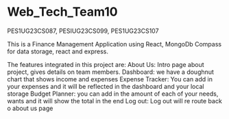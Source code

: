 # Web_Tech_Team10
PES1UG23CS087, PESIUG23CS099,  PES1UG23CS107


This is a Finance Management Application using React, MongoDb Compass for data storage, react and express.

The features integrated in this project are:
About Us: Intro page about project, gives details on team members.
Dashboard: we have a doughnut chart that shows income and expenses
Expense Tracker: You can add in your expenses and it will be reflected in the dashboard and your local storage
Budget Planner: you can add in the amount of each of your needs, wants and it will show the total in the end
Log out: Log out will re route back o about us page
